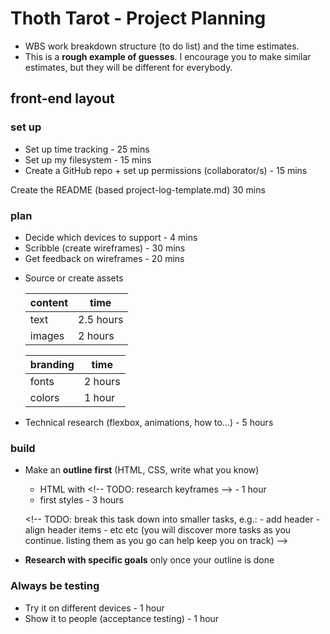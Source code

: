 # Thoth Tarot - Project Planning

- WBS work breakdown structure (to do list) and the time estimates.
- This is a **rough example of guesses**. I encourage you to make similar estimates, but they will be different for everybody.

## front-end layout

### set up

- Set up time tracking - 25 mins
- Set up my filesystem - 15 mins
- Create a GitHub repo + set up permissions (collaborator/s) - 15 mins

Create the README (based project-log-template.md) 30 mins

### plan

- Decide which devices to support - 4 mins
- Scribble (create wireframes) - 30 mins
- Get feedback on wireframes - 20 mins

* Source or create assets 

    content | time
  ----------|----------
     text | 2.5 hours
   images | 2 hours

   branding | time
  ----------|----------
    fonts | 2 hours
   colors | 1 hour

* Technical research (flexbox, animations, how to...) - 5 hours

### build

- Make an **outline first** (HTML, CSS, write what you know)
    - HTML with &lt;!-- TODO: research keyframes --&gt; - 1 hour
    - first styles - 3 hours

    &lt;!--
        TODO: break this task down into smaller tasks, e.g.:
        - add header
        - align header items
        - etc etc (you will discover more tasks as you continue. listing them as you go can help keep you on track)
    --&gt;

- **Research with specific goals** only once your outline is done

### Always be testing

- Try it on different devices - 1 hour
- Show it to people (acceptance testing) - 1 hour